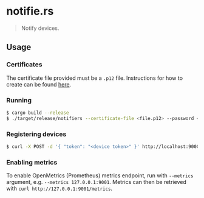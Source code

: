 # notifie.rs

> Notify devices. 

## Usage 

### Certificates

The certificate file provided must be a `.p12` file. Instructions for how to create can be found [here](https://stackoverflow.com/a/28962937/1358405).

### Running

```sh
$ cargo build --release
$ ./target/release/notifiers --certificate-file <file.p12> --password <password>
```

### Registering devices

```sh
$ curl -X POST -d '{ "token": "<device token>" }' http://localhost:9000/register
```

### Enabling metrics

To enable OpenMetrics (Prometheus) metrics endpoint,
run with `--metrics` argument,
e.g. `--metrics 127.0.0.1:9001`.
Metrics can then be retrieved with
`curl http://127.0.0.1:9001/metrics`.
